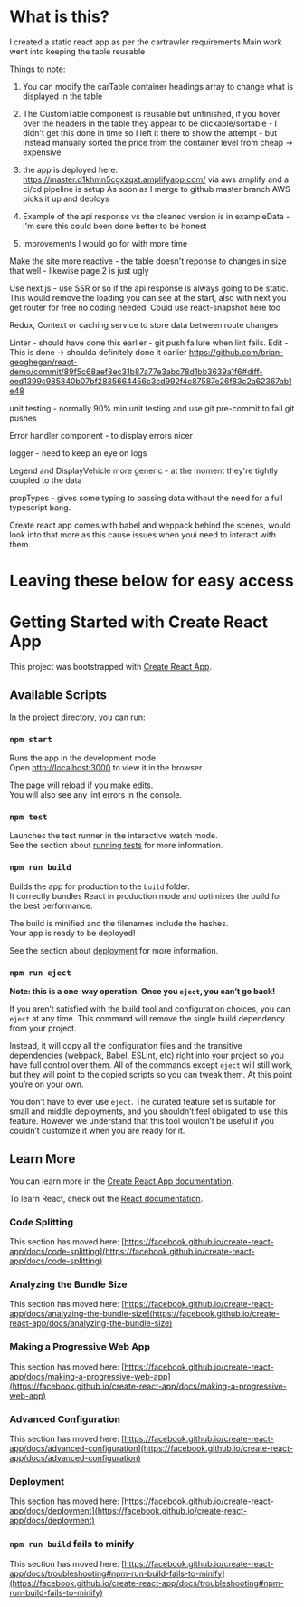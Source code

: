 # What is this?
I created a static react app as per the cartrawler requirements
Main work went into keeping the table reusable

Things to note: 

1. You can modify the carTable container headings array to change what is displayed in the table

2. The CustomTable component is reusable but unfinished, if you hover over the headers in the table they appear to be clickable/sortable - I didn't get this done in time so I left it there to show the attempt - but instead manually sorted the price from the container level from cheap -> expensive

3. the app is deployed here: https://master.d1khmn5cgxzqxt.amplifyapp.com/
via aws amplify and a ci/cd pipeline is setup
As soon as I merge to github master branch AWS picks it up and deploys

4. Example of the api response vs the cleaned version is in exampleData - i'm sure this could been done better to be honest

5. Improvements I would go for with more time

Make the site more reactive - the table doesn't reponse to changes in size that well - likewise page 2 is just ugly

Use next js - use SSR or so if the api response is always going to be static. This would remove the loading you can see at the start, also with next you get router for free no coding needed. Could use react-snapshot here too

Redux, Context or caching service to store data between route changes

Linter - should have done this earlier - git push failure when lint fails. Edit - This is done -> shoulda definitely done it earlier https://github.com/brian-geoghegan/react-demo/commit/89f5c68aef8ec31b87a77e3abc78d1bb3639a1f6#diff-eed1399c985840b07bf2835664456c3cd992f4c87587e26f83c2a62367ab1e48

unit testing - normally 90% min unit testing and use git pre-commit to fail git pushes

Error handler component - to display errors nicer

logger - need to keep an eye on logs

Legend and DisplayVehicle more generic - at the moment they're tightly coupled to the data

propTypes - gives some typing to passing data without the need for a full typescript bang. 

Create react app comes with babel and weppack behind the scenes, would look into that more as this cause issues when youi need to interact with them.



# Leaving these below for easy access

# Getting Started with Create React App

This project was bootstrapped with [Create React App](https://github.com/facebook/create-react-app).

## Available Scripts

In the project directory, you can run:

### `npm start`

Runs the app in the development mode.\
Open [http://localhost:3000](http://localhost:3000) to view it in the browser.

The page will reload if you make edits.\
You will also see any lint errors in the console.

### `npm test`

Launches the test runner in the interactive watch mode.\
See the section about [running tests](https://facebook.github.io/create-react-app/docs/running-tests) for more information.

### `npm run build`

Builds the app for production to the `build` folder.\
It correctly bundles React in production mode and optimizes the build for the best performance.

The build is minified and the filenames include the hashes.\
Your app is ready to be deployed!

See the section about [deployment](https://facebook.github.io/create-react-app/docs/deployment) for more information.

### `npm run eject`

**Note: this is a one-way operation. Once you `eject`, you can’t go back!**

If you aren’t satisfied with the build tool and configuration choices, you can `eject` at any time. This command will remove the single build dependency from your project.

Instead, it will copy all the configuration files and the transitive dependencies (webpack, Babel, ESLint, etc) right into your project so you have full control over them. All of the commands except `eject` will still work, but they will point to the copied scripts so you can tweak them. At this point you’re on your own.

You don’t have to ever use `eject`. The curated feature set is suitable for small and middle deployments, and you shouldn’t feel obligated to use this feature. However we understand that this tool wouldn’t be useful if you couldn’t customize it when you are ready for it.

## Learn More

You can learn more in the [Create React App documentation](https://facebook.github.io/create-react-app/docs/getting-started).

To learn React, check out the [React documentation](https://reactjs.org/).

### Code Splitting

This section has moved here: [https://facebook.github.io/create-react-app/docs/code-splitting](https://facebook.github.io/create-react-app/docs/code-splitting)

### Analyzing the Bundle Size

This section has moved here: [https://facebook.github.io/create-react-app/docs/analyzing-the-bundle-size](https://facebook.github.io/create-react-app/docs/analyzing-the-bundle-size)

### Making a Progressive Web App

This section has moved here: [https://facebook.github.io/create-react-app/docs/making-a-progressive-web-app](https://facebook.github.io/create-react-app/docs/making-a-progressive-web-app)

### Advanced Configuration

This section has moved here: [https://facebook.github.io/create-react-app/docs/advanced-configuration](https://facebook.github.io/create-react-app/docs/advanced-configuration)

### Deployment

This section has moved here: [https://facebook.github.io/create-react-app/docs/deployment](https://facebook.github.io/create-react-app/docs/deployment)

### `npm run build` fails to minify

This section has moved here: [https://facebook.github.io/create-react-app/docs/troubleshooting#npm-run-build-fails-to-minify](https://facebook.github.io/create-react-app/docs/troubleshooting#npm-run-build-fails-to-minify)
